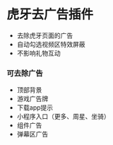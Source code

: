# 虎牙去广告插件
+ 去除虎牙页面的广告
+ 自动勾选视频区特效屏蔽
+ 不影响礼物互动

### 可去除广告
+ 顶部背景
+ 游戏广告牌
+ 下载app提示
+ 小程序入口（更多、周星、坐骑）
+ 组件广告
+ 弹幕区广告



